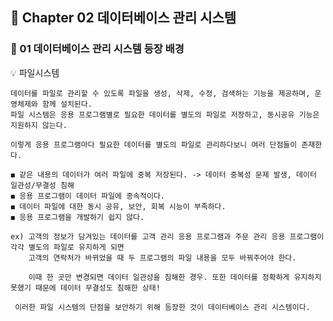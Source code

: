 ## 📒 Chapter 02 데이터베이스 관리 시스템
### 📗 01 데이터베이스 관리 시스템 등장 배경

💡 파일시스템

    데이터를 파일로 관리할 수 있도록 파일을 생성, 삭제, 수정, 검색하는 기능을 제공하며, 운영체제와 함께 설치된다.
    파일 시스템은 응용 프로그램별로 필요한 데이터를 별도의 파일로 저장하고, 동시공유 기능은 지원하지 않는다.
    
    이렇게 응용 프로그램마다 필요한 데이터를 별도의 파일로 관리하다보니 여러 단점들이 존재한다.
    
    ◼️ 같은 내용의 데이터가 여러 파일에 중복 저장된다. -> 데이터 중복성 문제 발생, 데이터 일관성/무결성 침해
    ◼️ 응용 프로그램이 데이터 파일에 종속적이다.
    ◼️ 데이터 파일에 대한 동시 공유, 보안, 회복 시능이 부족하다.
    ◼️ 응용 프로그램을 개발하기 쉽지 않다.
    
    ex) 고객의 정보가 담겨있는 데이터를 고객 관리 응용 프로그램과 주문 관리 응용 프로그램이 각각 별도의 파일로 유지하게 되면
        고객의 연락처가 바뀌었을 때 두 프로그램의 파일 내용을 모두 바꿔주어야 한다.
        
        이때 한 곳만 변경되면 데이터 일관성을 침해한 경우. 또한 데이터를 정확하게 유지하지 못했기 때문에 데이터 무결성도 침해한 상태!

     이러한 파일 시스템의 단점을 보안하기 위해 등장한 것이 데이터베이스 관리 시스템이다.
